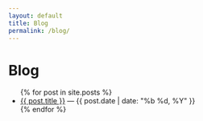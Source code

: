 ```yaml
---
layout: default
title: Blog
permalink: /blog/
---
```


# Blog

<ul>
{% for post in site.posts %}
  <li>
    <a href="{{ post.url | relative_url }}">{{ post.title }}</a>
    <span>— {{ post.date | date: "%b %d, %Y" }}</span>
  </li>
{% endfor %}
</ul>
